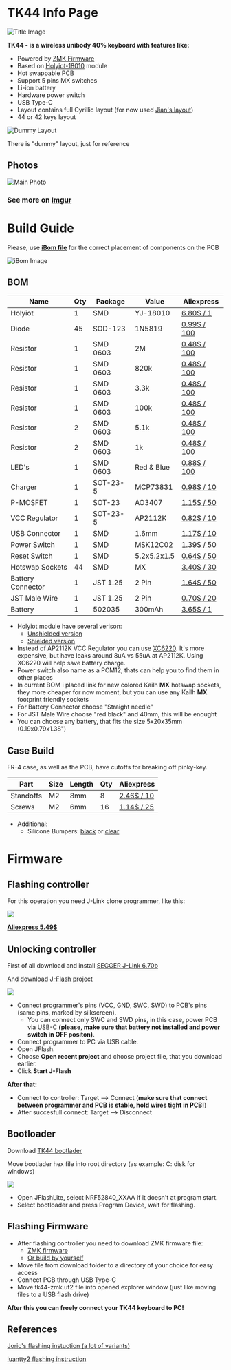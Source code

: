 # TK44 Info Page

![Title Image](https://i.imgur.com/ZL7ijve.png)

**TK44 - is a wireless unibody 40% keyboard with features like:**

* Powered by [ZMK Firmware](https://zmk.dev/docs/)
* Based on [Holyiot-18010](http://www.holyiot.com/tp/2019042516322180424.pdf) module
* Hot swappable PCB
* Support 5 pins MX switches
* Li-ion battery
* Hardware power switch
* USB Type-C
* Layout contains full Cyrillic layout (for now used [Jian's layout](http://www.keyboard-layout-editor.com/#/gists/4b6c2af67148f58ddd6c6b2976c4370f))
* 44 or 42 keys layout

![Dummy Layout](https://i.imgur.com/SZQ4iCk.png)

There is "dummy" layout, just for reference

## Photos

![Main Photo](https://i.imgur.com/fLbH7DQ.jpg)

### See more on [Imgur](https://imgur.com/a/DaCdFm3)

# Build Guide

Please, use [**iBom file**](https://github.com/Ladniy/TK44-info/releases/download/v1.0/ibom.html) for the correct placement of components on the PCB

![iBom Image](https://i.imgur.com/vGK9sAb.png)

## BOM

| Name               | Qty | Package  | Value       | Aliexpress                                                      |
| ------------------ | --- | -------- | ----------- | --------------------------------------------------------------- |
| Holyiot            | 1   | SMD      | YJ-18010    | [6.80$ / 1](https://aliexpress.com/item/32868365660.html)       |
| Diode              | 45  | SOD-123  | 1N5819      | [0.99$ / 100](https://aliexpress.com/item/32849879904.html)     |
| Resistor           | 1   | SMD 0603 | 2M          | [0.48$ / 100](https://aliexpress.com/item/32847135098.html)     |
| Resistor           | 1   | SMD 0603 | 820k        | [0.48$ / 100](https://aliexpress.com/item/32847135098.html)     |
| Resistor           | 1   | SMD 0603 | 3.3k        | [0.48$ / 100](https://aliexpress.com/item/32847135098.html)     |
| Resistor           | 1   | SMD 0603 | 100k        | [0.48$ / 100](https://aliexpress.com/item/32847135098.html)     |
| Resistor           | 2   | SMD 0603 | 5.1k        | [0.48$ / 100](https://aliexpress.com/item/32847135098.html)     |
| Resistor           | 2   | SMD 0603 | 1k          | [0.48$ / 100](https://aliexpress.com/item/32847135098.html)     |
| LED's              | 1   | SMD 0603 | Red & Blue  | [0.88$ / 100](https://aliexpress.com/item/32798686869.html)     |
| Charger            | 1   | SOT-23-5 | MCP73831    | [0.98$ / 10](https://aliexpress.com/item/32714249253.html)      |
| P-MOSFET           | 1   | SOT-23   | AO3407      | [1.15$ / 50](https://aliexpress.com/item/32491247912.html)      |
| VCC Regulator      | 1   | SOT-23-5 | AP2112K     | [0.82$ / 10](https://aliexpress.com/item/32884059737.html)      |
| USB Connector      | 1   | SMD      | 1.6mm       | [1.17$ / 10](https://aliexpress.com/item/32998900371.html)      |
| Power Switch       | 1   | SMD      | MSK12C02    | [1.39$ / 50](https://aliexpress.com/item/32856542440.html)      |
| Reset Switch       | 1   | SMD      | 5.2x5.2x1.5 | [0.64$ / 50](https://aliexpress.com/item/32989610390.html)      |
| Hotswap Sockets    | 44  | SMD      | MX          | [3.40$ / 30](https://aliexpress.com/item/1005003166749340.html) |
| Battery Connector  | 1   | JST 1.25 | 2 Pin       | [1.64$ / 50](https://aliexpress.com/item/10000064127272.html)   |
| JST Male Wire      | 1   | JST 1.25 | 2 Pin       | [0.70$ / 20](https://aliexpress.co/item/1005002957075278.html)  |
| Battery            | 1   | 502035   | 300mAh      | [3.65$ / 1](https://aliexpress.ru/item/1005003258617053.html)   |


* Holyiot module have several verison:
  * [Unshielded version](https://aliexpress.ru/item/32868365660.html)
  * [Shielded version](https://aliexpress.com/item/32868002366.html)
* Instead of AP2112K VCC Regulator you can use [XC6220](https://aliexpress.ru/item/4000271612572.html). It's more expensive, but have leaks around 8uA vs 55uA at AP2112K. Using XC6220 will help save battery charge.
* Power switch also name as a PCM12, thats can help you to find them in other places
* In current BOM i placed link for new colored Kailh **MX** hotswap sockets, they more cheaper for now moment, but you can use any Kailh **MX** footprint friendly sockets
* For Battery Connector choose "Straight needle"
* For JST Male Wire choose "red black" and 40mm, this will be enought
* You can choose any battery, that fits the size 5x20x35mm (0.19x0.79x1.38")

## Case Build

FR-4 case, as well as the PCB, have cutoffs for breaking off pinky-key.

| Part            | Size        | Length | Qty | Aliexpress                                                      |
| --------------- | ----------- | ------ | --- | --------------------------------------------------------------- |
| Standoffs       | M2          | 8mm    | 8   | [2.46$ / 10](https://aliexpress.com/item/1005001696530309.html) |
| Screws          | M2          | 6mm    | 16  | [1.14$ / 25](https://aliexpress.com/item/1005003106313122.html) |

* Additional:
  * Silicone Bumpers: [black](https://aliexpress.com/item/32912066603.html) or [clear](https://aliexpress.com/item/32680543746.html)

# Firmware

## Flashing controller

For this operation you need J-Link clone programmer, like this:

<img src="https://i.imgur.com/nZcdqkH.jpg"/>

**[Aliexpress 5.49$](https://aliexpress.com/item/32669702891.html)**

## Unlocking controller

First of all download and install [SEGGER J-Link 6.70b](https://www.segger.com/downloads/jlink/#J-LinkSoftwareAndDocumentationPack)

And download [J-Flash project](https://github.com/Ladniy/TK44-info/releases/download/v1.0/tk44_project.jflash)

<img src="https://i.imgur.com/0X5wmET.png"/>

* Connect programmer's pins (VCC, GND, SWC, SWD) to PCB's pins (same pins, marked by silkscreen).
  * You can connect only SWC and SWD pins, in this case, power PCB via USB-C **(please, make sure that battery not installed and power switch in OFF positon)**.
* Connect programmer to PC via USB cable.
* Open JFlash.
* Choose **Open recent project** and choose project file, that you download earlier.
* Click **Start J-Flash**

**After that:**

* Connect to controller: Target --> Connect (**make sure that connect between programmer and PCB is stable, hold wires tight in PCB!**)
* After succesfull connect: Target --> Disconnect

## Bootloader

Download [TK44 bootlader](https://github.com/Ladniy/TK44-info/releases/download/v1.0/tk44_bootloader-0.6.3-49-ge18dabd-dirty_s140_6.1.1.hex)

Move bootlader hex file into root directory (as example: C: disk for windows)

<img src="https://i.imgur.com/kco8mwP.png"/>

* Open JFlashLite, select NRF52840_XXAA if it doesn't at program start.
* Select bootloader and press Program Device, wait for flashing.

## Flashing Firmware

* After flashing controller you need to download ZMK firmware file:
  * [ZMK firmware](https://github.com/Ladniy/TK44-info/releases/download/v1.0/tk44-zmk.uf2)
  * [Or build by yourself](https://github.com/krikun98/zmk-config/tree/tk44)
* Move file from download folder to a directory of your choice for easy access
* Connect PCB through USB Type-C
* Move tk44-zmk.uf2 file into opened explorer window (just like moving files to a USB flash drive)

**After this you can freely connect your TK44 keyboard to PC!**

## References

[Joric's flashing instuction (a lot of variants)](https://github.com/joric/nrfmicro/wiki/Bootloader)

[luantty2 flashing instruction](https://github.com/luantty2/nRF52840-instruction#%E6%A8%A1%E5%9D%97%E7%83%A7%E5%BD%95%E5%9B%BA%E4%BB%B6%E5%89%8D%E7%9A%84%E5%87%86%E5%A4%87%E5%B7%A5%E4%BD%9C)

